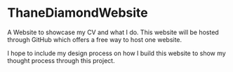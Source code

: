 # ThaneDiamondWebsite
 A Website to showcase my CV and what I do.
 This website will be hosted through GitHub which offers a free way to host one website.

 I hope to include my design process on how I build this website to show my thought process through this project.
